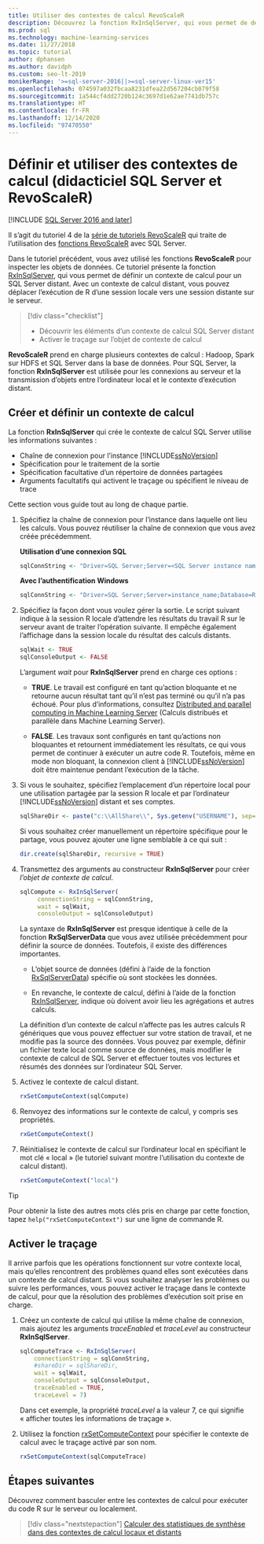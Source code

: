 ```yaml
---
title: Utiliser des contextes de calcul RevoScaleR
description: Découvrez la fonction RxInSqlServer, qui vous permet de définir un contexte de calcul pour un SQL Server distant.
ms.prod: sql
ms.technology: machine-learning-services
ms.date: 11/27/2018
ms.topic: tutorial
author: dphansen
ms.author: davidph
ms.custom: seo-lt-2019
monikerRange: '>=sql-server-2016||>=sql-server-linux-ver15'
ms.openlocfilehash: 074597a032fbcaa8231dfea22d567204cb079f58
ms.sourcegitcommit: 1a544cf4dd2720b124c3697d1e62ae7741db757c
ms.translationtype: HT
ms.contentlocale: fr-FR
ms.lasthandoff: 12/14/2020
ms.locfileid: "97470550"
---
```

# <a name="define-and-use-compute-contexts-sql-server-and-revoscaler-tutorial"></a>Définir et utiliser des contextes de calcul (didacticiel SQL Server et RevoScaleR)
[!INCLUDE [SQL Server 2016 and later](../../includes/applies-to-version/sqlserver2016.md)]

Il s’agit du tutoriel 4 de la [série de tutoriels RevoScaleR](deepdive-data-science-deep-dive-using-the-revoscaler-packages.md) qui traite de l’utilisation des [fonctions RevoScaleR](/machine-learning-server/r-reference/revoscaler/revoscaler) avec SQL Server.

Dans le tutoriel précédent, vous avez utilisé les fonctions **RevoScaleR** pour inspecter les objets de données. Ce tutoriel présente la fonction [RxInSqlServer](/machine-learning-server/r-reference/revoscaler/rxinsqlserver), qui vous permet de définir un contexte de calcul pour un SQL Server distant. Avec un contexte de calcul distant, vous pouvez déplacer l’exécution de R d’une session locale vers une session distante sur le serveur. 

> [!div class="checklist"]
> * Découvrir les éléments d’un contexte de calcul SQL Server distant
> * Activer le traçage sur l’objet de contexte de calcul

**RevoScaleR** prend en charge plusieurs contextes de calcul : Hadoop, Spark sur HDFS et SQL Server dans la base de données. Pour SQL Server, la fonction **RxInSqlServer** est utilisée pour les connexions au serveur et la transmission d’objets entre l’ordinateur local et le contexte d’exécution distant.

## <a name="create-and-set-a-compute-context"></a>Créer et définir un contexte de calcul

La fonction **RxInSqlServer** qui crée le contexte de calcul SQL Server utilise les informations suivantes :

+ Chaîne de connexion pour l’instance [!INCLUDE[ssNoVersion](../../includes/ssnoversion-md.md)]
+ Spécification pour le traitement de la sortie
+ Spécification facultative d’un répertoire de données partagées
+ Arguments facultatifs qui activent le traçage ou spécifient le niveau de trace

Cette section vous guide tout au long de chaque partie.

1. Spécifiez la chaîne de connexion pour l’instance dans laquelle ont lieu les calculs. Vous pouvez réutiliser la chaîne de connexion que vous avez créée précédemment.

    **Utilisation d’une connexion SQL**

    ```R
    sqlConnString <- "Driver=SQL Server;Server=<SQL Server instance name>; Database=<database name>;Uid=<SQL user nme>;Pwd=<password>"
      ```

    **Avec l’authentification Windows**

    ```R
    sqlConnString <- "Driver=SQL Server;Server=instance_name;Database=RevoDeepDive;Trusted_Connection=True"
    ```
    
2. Spécifiez la façon dont vous voulez gérer la sortie. Le script suivant indique à la session R locale d’attendre les résultats du travail R sur le serveur avant de traiter l’opération suivante. Il empêche également l’affichage dans la session locale du résultat des calculs distants.
  
    ```R
    sqlWait <- TRUE
    sqlConsoleOutput <- FALSE
    ```
  
    L’argument *wait* pour **RxInSqlServer** prend en charge ces options :
  
    -   **TRUE**. Le travail est configuré en tant qu’action bloquante et ne retourne aucun résultat tant qu’il n’est pas terminé ou qu’il n’a pas échoué.  Pour plus d’informations, consultez [Distributed and parallel computing in Machine Learning Server](/machine-learning-server/r/how-to-revoscaler-distributed-computing) (Calculs distribués et parallèle dans Machine Learning Server).
  
    -   **FALSE**. Les travaux sont configurés en tant qu’actions non bloquantes et retournent immédiatement les résultats, ce qui vous permet de continuer à exécuter un autre code R. Toutefois, même en mode non bloquant, la connexion client à [!INCLUDE[ssNoVersion](../../includes/ssnoversion-md.md)] doit être maintenue pendant l’exécution de la tâche.

3. Si vous le souhaitez, spécifiez l’emplacement d’un répertoire local pour une utilisation partagée par la session R locale et par l’ordinateur [!INCLUDE[ssNoVersion](../../includes/ssnoversion-md.md)] distant et ses comptes.

    ```R
    sqlShareDir <- paste("c:\\AllShare\\", Sys.getenv("USERNAME"), sep="")
    ```
    
   Si vous souhaitez créer manuellement un répertoire spécifique pour le partage, vous pouvez ajouter une ligne semblable à ce qui suit :

    ```R
    dir.create(sqlShareDir, recursive = TRUE)
    ```

4. Transmettez des arguments au constructeur **RxInSqlServer** pour créer *l’objet de contexte de calcul*.

    ```R
    sqlCompute <- RxInSqlServer(  
         connectionString = sqlConnString,
         wait = sqlWait,
         consoleOutput = sqlConsoleOutput)
    ```
    
    La syntaxe de **RxInSqlServer** est presque identique à celle de la fonction **RxSqlServerData** que vous avez utilisée précédemment pour définir la source de données. Toutefois, il existe des différences importantes.
      
    - L’objet source de données (défini à l’aide de la fonction [RxSqlServerData](/machine-learning-server/r-reference/revoscaler/rxsqlserverdata)) spécifie où sont stockées les données.
    
    - En revanche, le contexte de calcul, défini à l’aide de la fonction [RxInSqlServer](/machine-learning-server/r-reference/revoscaler/rxinsqlserver), indique où doivent avoir lieu les agrégations et autres calculs.
    
    La définition d’un contexte de calcul n’affecte pas les autres calculs R génériques que vous pouvez effectuer sur votre station de travail, et ne modifie pas la source des données. Vous pouvez par exemple, définir un fichier texte local comme source de données, mais modifier le contexte de calcul de SQL Server et effectuer toutes vos lectures et résumés des données sur l’ordinateur SQL Server.

5. Activez le contexte de calcul distant.

    ```R
    rxSetComputeContext(sqlCompute)
    ```

6. Renvoyez des informations sur le contexte de calcul, y compris ses propriétés.

    ```R
    rxGetComputeContext()
    ```

7. Réinitialisez le contexte de calcul sur l’ordinateur local en spécifiant le mot clé « local » (le tutoriel suivant montre l’utilisation du contexte de calcul distant).

    ```R
    rxSetComputeContext("local")
    ```

> [!Tip]
> Pour obtenir la liste des autres mots clés pris en charge par cette fonction, tapez `help("rxSetComputeContext")` sur une ligne de commande R.

## <a name="enable-tracing"></a>Activer le traçage

Il arrive parfois que les opérations fonctionnent sur votre contexte local, mais qu’elles rencontrent des problèmes quand elles sont exécutées dans un contexte de calcul distant. Si vous souhaitez analyser les problèmes ou suivre les performances, vous pouvez activer le traçage dans le contexte de calcul, pour que la résolution des problèmes d’exécution soit prise en charge.

1. Créez un contexte de calcul qui utilise la même chaîne de connexion, mais ajoutez les arguments *traceEnabled* et *traceLevel* au constructeur **RxInSqlServer**.

    ```R
    sqlComputeTrace <- RxInSqlServer(
        connectionString = sqlConnString,
        #shareDir = sqlShareDir,
        wait = sqlWait,
        consoleOutput = sqlConsoleOutput,
        traceEnabled = TRUE,
        traceLevel = 7)
    ```
  
   Dans cet exemple, la propriété *traceLevel* a la valeur 7, ce qui signifie « afficher toutes les informations de traçage ».

2. Utilisez la fonction [rxSetComputeContext](/machine-learning-server/r-reference/revoscaler/rxsetcomputecontext) pour spécifier le contexte de calcul avec le traçage activé par son nom.

    ```R
    rxSetComputeContext(sqlComputeTrace)
    ```

## <a name="next-steps"></a>Étapes suivantes

Découvrez comment basculer entre les contextes de calcul pour exécuter du code R sur le serveur ou localement.

> [!div class="nextstepaction"]
> [Calculer des statistiques de synthèse dans des contextes de calcul locaux et distants](../../machine-learning/tutorials/deepdive-create-and-run-r-scripts.md)